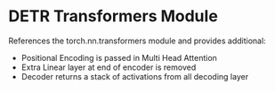 # DETR Transformers Module

References the torch.nn.transformers module and provides additional:
- Positional Encoding is passed in Multi Head Attention
- Extra Linear layer at end of encoder is removed
- Decoder returns a stack of activations from all decoding layer